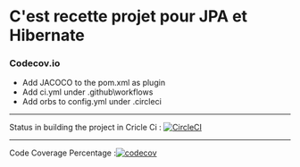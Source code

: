 # C'est recette projet pour JPA et Hibernate


### Codecov.io
* Add JACOCO to the pom.xml as plugin
* Add ci.yml under .github\workflows
* Add orbs to config.yml under .circleci

****

Status in building the project in Cricle Ci :  [![CircleCI](https://dl.circleci.com/status-badge/img/gh/ghobadh/recetteProjet/tree/master.svg?style=svg)](https://dl.circleci.com/status-badge/redirect/gh/ghobadh/recetteProjet/tree/master)
****
Code Coverage Percentage :[![codecov](https://codecov.io/gh/ghobadh/recetteProjet/graph/badge.svg?token=PRFWMSQQH5)](https://codecov.io/gh/ghobadh/recetteProjet)

